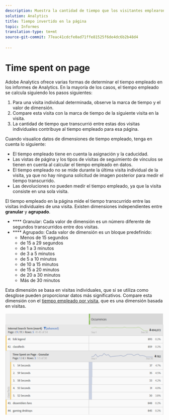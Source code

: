 ```yaml
---
description: Muestra la cantidad de tiempo que los visitantes emplearon en la página.
solution: Analytics
title: Tiempo invertido en la página
topic: Informes
translation-type: tm+mt
source-git-commit: 77eac41cdcfe0ad71ffe81525f6de4dc6b2b48d4

---
```



# Time spent on page

Adobe Analytics ofrece varias formas de determinar el tiempo empleado en los informes de Analytics. En la mayoría de los casos, el tiempo empleado se calcula siguiendo los pasos siguientes:

1. Para una visita individual determinada, observe la marca de tiempo y el valor de dimensión.
2. Compare esta visita con la marca de tiempo de la siguiente visita en la visita.
3. La cantidad de tiempo que transcurrió entre estas dos visitas individuales contribuye al tiempo empleado para esa página.

Cuando visualice datos de dimensiones de tiempo empleado, tenga en cuenta lo siguiente:

* El tiempo empleado tiene en cuenta la asignación y la caducidad.
* Las vistas de página y los tipos de visitas de seguimiento de vínculos se tienen en cuenta al calcular el tiempo empleado en datos.
* El tiempo empleado no se mide durante la última visita individual de la visita, ya que no hay ninguna solicitud de imagen posterior para medir el tiempo transcurrido.
* Las devoluciones no pueden medir el tiempo empleado, ya que la visita consiste en una sola visita.

El tiempo empleado en la página mide el tiempo transcurrido entre las visitas individuales de una visita. Existen dimensiones independientes entre **granular** y **agrupado**.

* **** Granular: Cada valor de dimensión es un número diferente de segundos transcurridos entre dos visitas.
* **** Agrupado: Cada valor de dimensión es un bloque predefinido:
   * Menos de 15 segundos
   * de 15 a 29 segundos
   * de 1 a 3 minutos
   * de 3 a 5 minutos
   * de 5 a 10 minutos
   * de 10 a 15 minutos
   * de 15 a 20 minutos
   * de 20 a 30 minutos
   * Más de 30 minutos

Esta dimensión se basa en visitas individuales, que si se utiliza como desglose pueden proporcionar datos más significativos. Compare esta dimensión con el [tiempo empleado por visita](reports-time-spent-per-visit.md), que es una dimensión basada en visitas.

![Tiempo empleado](assets/time-spent1.png)
